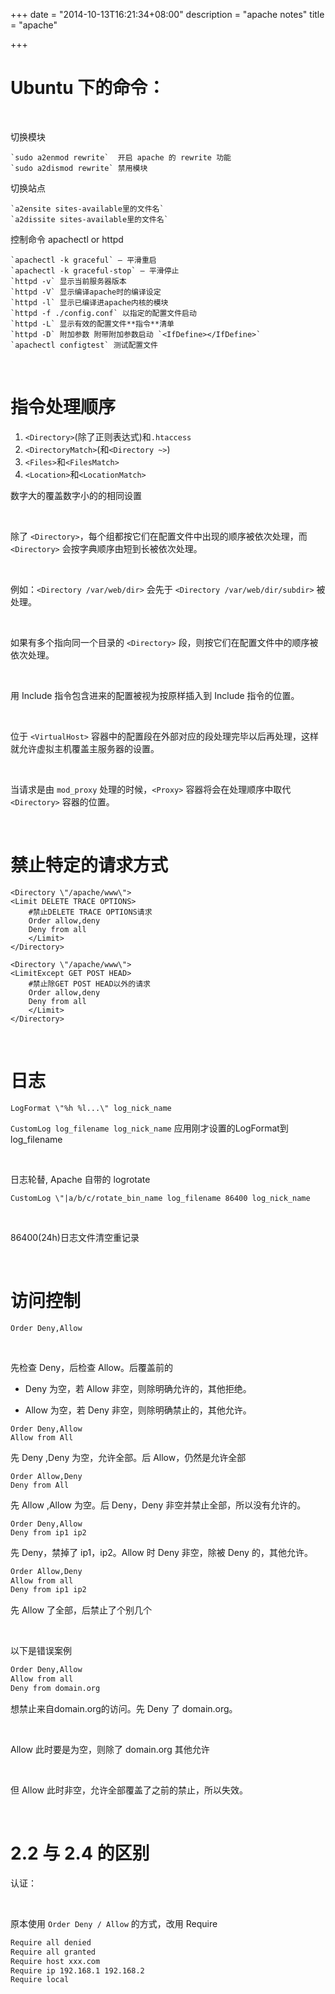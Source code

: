 +++
date = "2014-10-13T16:21:34+08:00"
description = "apache notes"
title = "apache"

+++

# Ubuntu 下的命令：
	
<br /> 

切换模块
<br />

    `sudo a2enmod rewrite`  开启 apache 的 rewrite 功能
    `sudo a2dismod rewrite` 禁用模块
    
切换站点

    `a2ensite sites-available里的文件名`
    `a2dissite sites-available里的文件名`
    
控制命令 apachectl or httpd

    `apachectl -k graceful` – 平滑重启
    `apachectl -k graceful-stop` – 平滑停止
    `httpd -v` 显示当前服务器版本
    `httpd -V` 显示编译apache时的编译设定
    `httpd -l` 显示已编译进apache内核的模块
    `httpd -f ./config.conf` 以指定的配置文件启动
    `httpd -L` 显示有效的配置文件**指令**清单
    `httpd -D` 附加参数 附带附加参数启动 `<IfDefine></IfDefine>`
    `apachectl configtest` 测试配置文件
    
<br />

# 指令处理顺序

1. `<Directory>`(除了正则表达式)和`.htaccess`
2. `<DirectoryMatch>`(和`<Directory ~>`)
3. `<Files>`和`<FilesMatch>`
4. `<Location>`和`<LocationMatch>`

数字大的覆盖数字小的的相同设置

<br />

除了 `<Directory>`，每个组都按它们在配置文件中出现的顺序被依次处理，而 `<Directory>` 会按字典顺序由短到长被依次处理。

<br />

例如：`<Directory /var/web/dir>` 会先于 `<Directory /var/web/dir/subdir>` 被处理。

<br />

如果有多个指向同一个目录的 `<Directory>` 段，则按它们在配置文件中的顺序被依次处理。

<br />

用 Include 指令包含进来的配置被视为按原样插入到 Include 指令的位置。

<br />

位于 `<VirtualHost>` 容器中的配置段在外部对应的段处理完毕以后再处理，这样就允许虚拟主机覆盖主服务器的设置。

<br />

当请求是由 `mod_proxy` 处理的时候，`<Proxy>` 容器将会在处理顺序中取代 `<Directory>` 容器的位置。

<br />

# 禁止特定的请求方式

```
<Directory \"/apache/www\">
<Limit DELETE TRACE OPTIONS>
    #禁止DELETE TRACE OPTIONS请求
    Order allow,deny
    Deny from all
    </Limit>
</Directory>

<Directory \"/apache/www\">
<LimitExcept GET POST HEAD>
    #禁止除GET POST HEAD以外的请求
    Order allow,deny
    Deny from all
    </Limit>
</Directory>
```

<br />

# 日志

`LogFormat \"%h %l...\" log_nick_name`

`CustomLog log_filename log_nick_name` 应用刚才设置的LogFormat到log_filename

<br />

日志轮替, Apache 自带的 logrotate

`CustomLog \"|a/b/c/rotate_bin_name log_filename 86400 log_nick_name`

<br />

86400(24h)日志文件清空重记录

<br />

# 访问控制

`Order Deny,Allow`

<br />

先检查 Deny，后检查 Allow。后覆盖前的

* Deny 为空，若 Allow 非空，则除明确允许的，其他拒绝。

* Allow 为空，若 Deny 非空，则除明确禁止的，其他允许。

```
Order Deny,Allow
Allow from All  
```

先 Deny ,Deny 为空，允许全部。后 Allow，仍然是允许全部

```
Order Allow,Deny
Deny from All  
```

先 Allow ,Allow 为空。后 Deny，Deny 非空并禁止全部，所以没有允许的。

```
Order Deny,Allow
Deny from ip1 ip2  
```

先 Deny，禁掉了 ip1，ip2。Allow 时 Deny 非空，除被 Deny 的，其他允许。

```bash
Order Allow,Deny  
Allow from all    
Deny from ip1 ip2
```

先 Allow 了全部，后禁止了个别几个

<br />

以下是错误案例

```bash
Order Deny,Allow  
Allow from all
Deny from domain.org  
```

想禁止来自domain.org的访问。先 Deny 了 domain.org。

<br />

Allow 此时要是为空，则除了 domain.org 其他允许

<br />

但 Allow 此时非空，允许全部覆盖了之前的禁止，所以失效。

<br />

# 2.2 与 2.4 的区别

认证：

<br />

原本使用 `Order Deny / Allow` 的方式，改用 Require

```bash
Require all denied
Require all granted
Require host xxx.com
Require ip 192.168.1 192.168.2
Require local
```

